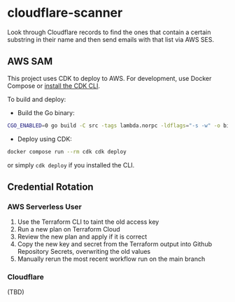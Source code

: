 # cloudflare-scanner

Look through Cloudflare records to find the ones that contain a certain substring in their name and
then send emails with that list via AWS SES.

## AWS SAM

This project uses CDK to deploy to AWS. For development, use Docker Compose or [install the CDK CLI](https://docs.aws.amazon.com/cdk/v2/guide/getting-started.html#getting-started-install).

To build and deploy:

* Build the Go binary:

```sh
CGO_ENABLED=0 go build -C src -tags lambda.norpc -ldflags="-s -w" -o bin/bootstrap ./main.go
```

* Deploy using CDK:

```sh
docker compose run --rm cdk cdk deploy
```

or simply `cdk deploy` if you installed the CLI.

## Credential Rotation

### AWS Serverless User

1. Use the Terraform CLI to taint the old access key
2. Run a new plan on Terraform Cloud
3. Review the new plan and apply if it is correct
4. Copy the new key and secret from the Terraform output into Github Repository Secrets, overwriting the old values
5. Manually rerun the most recent workflow run on the main branch

### Cloudflare

(TBD)
